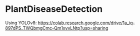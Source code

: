 # PlantDiseaseDetection
Using YOLOv8:  https://colab.research.google.com/drive/1a_iq-897dPS_TWQbmgCmc-Qm1xvvLNtp?usp=sharing
